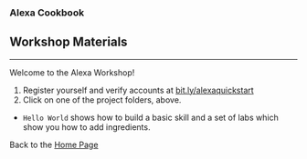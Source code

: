 ### Alexa Cookbook
## Workshop Materials <a id="title"></a>
<hr />

Welcome to the Alexa Workshop!

1. Register yourself and verify accounts at [bit.ly/alexaquickstart](https://bit.ly/alexaquickstart)
1. Click on one of the project folders, above.

 * ```Hello World``` shows how to build a basic skill and a set of labs which show you how to add ingredients.


Back to the [Home Page](../README.md#title)
